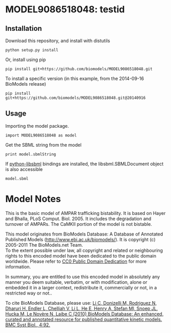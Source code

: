 # MODEL9086518048: testid

## Installation

Download this repository, and install with distutils

`python setup.py install`

Or, install using pip

`pip install git+https://github.com/biomodels/MODEL9086518048.git`

To install a specific version (in this example, from the 2014-09-16 BioModels release)

`pip install git+https://github.com/biomodels/MODEL9086518048.git@20140916`

## Usage

Importing the model package.

`import MODEL9086518048 as model`

Get the SBML string from the model

`print model.sbmlString`

If [python-libsbml](https://pypi.python.org/pypi/python-libsbml) bindings are
installed, the libsbml.SBMLDocument object is also accessible

`model.sbml`


# Model Notes
This is the basic model of AMPAR trafficking bistability. It is based on Hayer
and Bhalla, PLoS Comput. Biol. 2005. It includes the degradation and turnover
of AMPARs. The CaMKII portion of the model is not bistable.

This model originates from BioModels Database: A Database of Annotated
Published Models (http://www.ebi.ac.uk/biomodels/). It is copyright (c)
2005-2011 The BioModels.net Team.  
To the extent possible under law, all copyright and related or neighbouring
rights to this encoded model have been dedicated to the public domain
worldwide. Please refer to [CC0 Public Domain
Dedication](http://creativecommons.org/publicdomain/zero/1.0/) for more
information.

In summary, you are entitled to use this encoded model in absolutely any
manner you deem suitable, verbatim, or with modification, alone or embedded it
in a larger context, redistribute it, commercially or not, in a restricted way
or not..  
  
To cite BioModels Database, please use: [Li C, Donizelli M, Rodriguez N,
Dharuri H, Endler L, Chelliah V, Li L, He E, Henry A, Stefan MI, Snoep JL,
Hucka M, Le Novère N, Laibe C (2010) BioModels Database: An enhanced, curated
and annotated resource for published quantitative kinetic models. BMC Syst
Biol., 4:92.](http://www.ncbi.nlm.nih.gov/pubmed/20587024)


